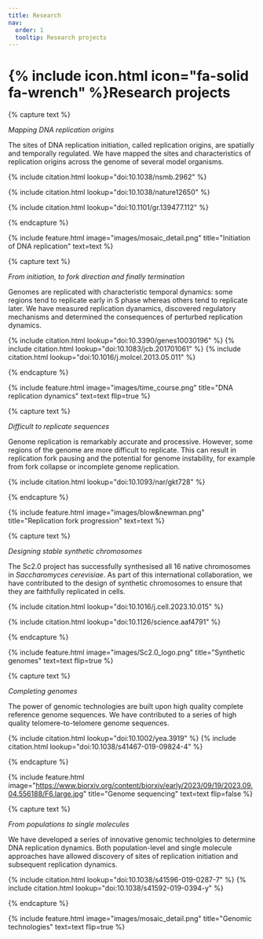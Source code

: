 ```yaml
---
title: Research
nav:
  order: 1
  tooltip: Research projects
---
```



# {% include icon.html icon="fa-solid fa-wrench" %}Research projects

{% capture text %}

*Mapping DNA replication origins*

The sites of DNA replication initiation, called replication origins, are spatially and temporally regulated. We have mapped the sites and characteristics of replication origins across the genome of several model organisms.

{%
  include citation.html
  lookup="doi:10.1038/nsmb.2962"
%}

{%
  include citation.html
  lookup="doi:10.1038/nature12650"
%}

{%
  include citation.html
  lookup="doi:10.1101/gr.139477.112"
%}

{% endcapture %}

{%
  include feature.html
  image="images/mosaic_detail.png"
  title="Initiation of DNA replication"
  text=text
%}

{% capture text %}

*From initiation, to fork direction and finally termination*

Genomes are replicated with characteristic temporal dynamics: some regions tend to replicate early in S phase whereas others tend to replicate later. We have measured replication dyanamics, discovered regulatory mechanisms and determined the consequences of perturbed replication dynamics.

{%
  include citation.html
  lookup="doi:10.3390/genes10030196"
%}
{%
  include citation.html
  lookup="doi:10.1083/jcb.201701061"
%}
{%
  include citation.html
  lookup="doi:10.1016/j.molcel.2013.05.011"
%}

{% endcapture %}

{%
  include feature.html
  image="images/time_course.png"
  title="DNA replication dynamics"
  text=text
  flip=true
%}

{% capture text %}

*Difficult to replicate sequences*

Genome replication is remarkably accurate and processive. However, some regions of the genome are more difficult to replicate. This can result in replication fork pausing and the potential for genome instability, for example from fork collapse or incomplete genome replication.

{%
  include citation.html
  lookup="doi:10.1093/nar/gkt728"
%}

{% endcapture %}

{%
  include feature.html
  image="images/blow&newman.png"
  title="Replication fork progression"
  text=text
%}

{% capture text %}

*Designing stable synthetic chromosomes*

The Sc2.0 project has successfully synthesised all 16 native chromosomes in *Saccharomyces cerevisiae*. As part of this international collaboration, we have contributed to the design of synthetic chromosomes to ensure that they are faithfully replicated in cells.

{%
  include citation.html
  lookup="doi:10.1016/j.cell.2023.10.015"
%}

{%
  include citation.html
  lookup="doi:10.1126/science.aaf4791"
%}

{% endcapture %}

{%
  include feature.html
  image="images/Sc2.0_logo.png"
  title="Synthetic genomes"
  text=text
  flip=true
%}

{% capture text %}

*Completing genomes*

The power of genomic technologies are built upon high quality complete reference genome sequences. We have contributed to a series of high quality telomere-to-telomere genome sequences.

{%
  include citation.html
  lookup="doi:10.1002/yea.3919"
%}
{%
  include citation.html
  lookup="doi:10.1038/s41467-019-09824-4"
%}

{% endcapture %}

{%
  include feature.html
  image="https://www.biorxiv.org/content/biorxiv/early/2023/09/19/2023.09.04.556188/F6.large.jpg"
  title="Genome sequencing"
  text=text
  flip=false
%}

{% capture text %}

*From populations to single molecules*

We have developed a series of innovative genomic technolgies to determine DNA replication dynamics. Both population-level and single molecule approaches have allowed discovery of sites of replication initiation and subsequent replication dynamics.

{%
  include citation.html
  lookup="doi:10.1038/s41596-019-0287-7"
%}
{%
  include citation.html
  lookup="doi:10.1038/s41592-019-0394-y"
%}

{% endcapture %}

{%
  include feature.html
  image="images/mosaic_detail.png"
  title="Genomic technologies"
  text=text
  flip=true
%}

<script src='https://dnareplicationlab.github.io/DNA-replication-group-website/_scripts/main.min.js'></script>
